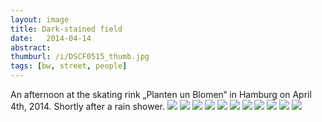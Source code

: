 ```yaml
---
layout: image
title: Dark-stained field
date:   2014-04-14
abstract: 
thumburl: /i/DSCF0515_thumb.jpg
tags: [bw, street, people]
---
```

An afternoon at the skating rink „Planten un Blomen“ in Hamburg on April 4th, 2014. Shortly after a rain shower.
![](/i/DSCF0539.jpg)
![](/i/DSCF0525.jpg)
![](/i/DSCF0523.jpg)
![](/i/DSCF0515.jpg)
![](/i/DSCF0507.jpg)
![](/i/DSCF0487.jpg)
![](/i/DSCF0486.jpg)
![](/i/DSCF0471.jpg)
![](/i/DSCF0468.jpg)
![](/i/DSCF0467.jpg)
![](/i/DSCF0465.jpg)



